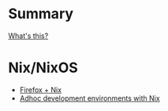 # Summary

[What's this?](./about.md)

# Nix/NixOS
 - [Firefox + Nix](./nix/firefox.md)
 - [Adhoc development environments with Nix](./nix/nix-devshells.md)

